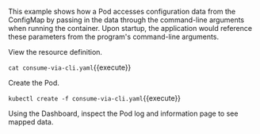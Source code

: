 This example shows how a Pod accesses configuration data from the ConfigMap by passing in the data through the command-line arguments when running the container. Upon startup, the application would reference these parameters from the program's command-line arguments.

View the resource definition.

`cat consume-via-cli.yaml`{{execute}}

Create the Pod.

`kubectl create -f consume-via-cli.yaml`{{execute}}

Using the Dashboard, inspect the Pod log and information page to see mapped data.

